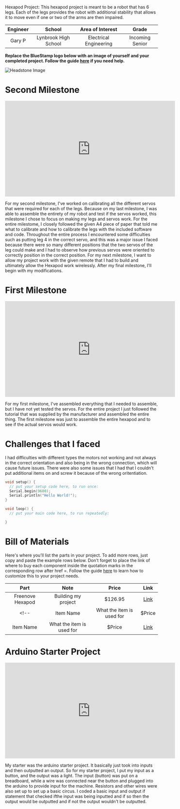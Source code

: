 Hexapod Project: This hexapod project is meant to be a robot that has 6 legs. Each of the legs provides the robot with additional stability that allows it to move even if one or two of the arms are then impaired.

<!--You should comment out all portions of your portfolio that you have not completed yet, as well as any instructions:-->

<!--- This is an HTML comment in Markdown -->
<!--- Anything between these symbols will not render on the published site -->


| **Engineer** | **School** | **Area of Interest** | **Grade** |
|:--:|:--:|:--:|:--:|
| Gary P | Lynbrook High School | Electrical Engineering | Incoming Senior

**Replace the BlueStamp logo below with an image of yourself and your completed project. Follow the guide [here](https://tomcam.github.io/least-github-pages/adding-images-github-pages-site.html) if you need help.**

![Headstone Image](logo.svg)
  
<!-- # Final Milestone

**Don't forget to replace the text below with the embedding for your milestone video. Go to Youtube, click Share -> Embed, and copy and paste the code to replace what's below.**

<iframe width="560" height="315" src="https://www.youtube.com/embed/F7M7imOVGug" title="YouTube video player" frameborder="0" allow="accelerometer; autoplay; clipboard-write; encrypted-media; gyroscope; picture-in-picture; web-share" allowfullscreen></iframe>

For your final milestone, explain the outcome of your project. Key details to include are:
- What you've accomplished since your previous milestone
- What your biggest challenges and triumphs were at BSE
- A summary of key topics you learned about
- What you hope to learn in the future after everything you've learned at BSE

-->

# Second Milestone

<iframe width="560" height="315" src="https://www.youtube.com/embed/d6G2hYmM8xY?si=ecsH_VolZqqW1W6r" title="YouTube video player" frameborder="0" allow="accelerometer; autoplay; clipboard-write; encrypted-media; gyroscope; picture-in-picture; web-share" referrerpolicy="strict-origin-when-cross-origin" allowfullscreen></iframe>

For my second milestone, I've worked on calibrating all the different servos that were required for each of the legs. Because on my last milestone, I was able to assemble the entirety of my robot and test if the servos worked, this milestone I chose to focus on making my legs and servos work. For the entire milestome, I closely followed the given A4 piece of paper that told me what to calibrate and how to calibrate the legs with the included software and code. Throughout the entire process I encountered some difficulties such as putting leg 4 in the correct servo, and this was a major issue I faced because there were so many different positions that the two servos of the leg could make and I had to observe how previous servos were oriented to correctly position in the correct position. For my next milestone, I want to allow my project work with the given remote that I had to build and ultimately allow the Hexapod work wirelessly. After my final milestone, I'll begin with my modifications.

# First Milestone

<iframe width="560" height="315" src="https://www.youtube.com/embed/5xF9r7mTrMs?si=0FoxfGDbo7Mm_ibe" title="YouTube video player" frameborder="0" allow="accelerometer; autoplay; clipboard-write; encrypted-media; gyroscope; picture-in-picture; web-share" referrerpolicy="strict-origin-when-cross-origin" allowfullscreen></iframe>

For my first milestone, I've assembled everything that I needed to assemble, but I have not yet tested the servos. For the entire project I just followed the tutorial that was supplied by the manufacturer and assembled the entire thing. The first milestone was just to assemble the entire hexapod and to see if the actual servos would work. 

# Challenges that I faced
I had difficulties with different types the motors not working and not always in the correct orientation and also being in the wrong connection, which will cause future issues. There were also some issues that I had that I couldn't put additional items on and screw it because of the wrong oritentiation. 
<!--# Schematics 
Here's where you'll put images of your schematics. [Tinkercad](https://www.tinkercad.com/blog/official-guide-to-tinkercad-circuits) and [Fritzing](https://fritzing.org/learning/) are both great resoruces to create professional schematic diagrams, though BSE recommends Tinkercad becuase it can be done easily and for free in the browser. 

# Code
Here's where you'll put your code. The syntax below places it into a block of code. Follow the guide [here]([url](https://www.markdownguide.org/extended-syntax/)) to learn how to customize it to your project needs. 
-->
```c++
void setup() {
  // put your setup code here, to run once:
  Serial.begin(9600);
  Serial.println("Hello World!");
}

void loop() {
  // put your main code here, to run repeatedly:

}
```

# Bill of Materials
Here's where you'll list the parts in your project. To add more rows, just copy and paste the example rows below.
Don't forget to place the link of where to buy each component inside the quotation marks in the corresponding row after href =. Follow the guide [here]([url](https://www.markdownguide.org/extended-syntax/)) to learn how to customize this to your project needs. 

| **Part** | **Note** | **Price** | **Link** |
|:--:|:--:|:--:|:--:|
| Freenove Hexapod| Building my project | $126.95 | <a href="https://www.amazon.com/Freenove-Raspberry-Crawling-Detailed-Tutorial/dp/B07FLVZ2DN"> Link </a> |
<!--| Item Name | What the item is used for | $Price | <a href="https://www.amazon.com/Arduino-A000066-ARDUINO-UNO-R3/dp/B008GRTSV6/"> Link </a> |
| Item Name | What the item is used for | $Price | <a href="https://www.amazon.com/Arduino-A000066-ARDUINO-UNO-R3/dp/B008GRTSV6/"> Link </a> |-->

<!--# Other Resources/Examples
One of the best parts about Github is that you can view how other people set up their own work. Here are some past BSE portfolios that are awesome examples. You can view how they set up their portfolio, and you can view their index.md files to understand how they implemented different portfolio components.
- [Example 1](https://trashytuber.github.io/YimingJiaBlueStamp/)
- [Example 2](https://sviatil0.github.io/Sviatoslav_BSE/)
- [Example 3](https://arneshkumar.github.io/arneshbluestamp/)

To watch the BSE tutorial on how to create a portfolio, click here.-->

# Arduino Starter Project
<iframe width="560" height="315" src="https://www.youtube.com/embed/GD7zZySB-bE?si=as-dP7jOMFZSjazG" title="YouTube video player" frameborder="0" allow="accelerometer; autoplay; clipboard-write; encrypted-media; gyroscope; picture-in-picture; web-share" referrerpolicy="strict-origin-when-cross-origin" allowfullscreen></iframe>

My starter was the arduino starter project. It basically just took into inputs and then outputted an output. So for my starter project, I put my input as a button, and the output was a light. The input (button) was put on a breadboard, while a wire was connected near the button and plugged into the arduino to provide input for the machine. Resistors and other wires were also set up to set up a basic circus. I coded a basic input and output if statement that checked ifthe input was being inputted and if so then the output would be outputted and if not the output wouldn't be outputted. 
